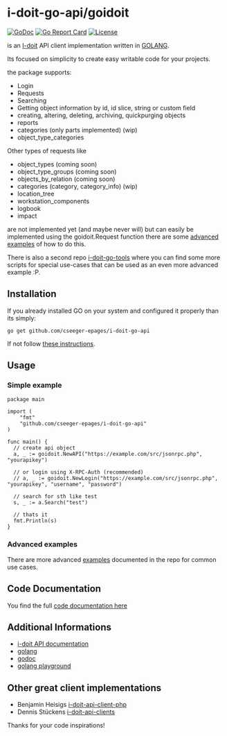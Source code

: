 # i-doit-go-api/goidoit 

[![GoDoc](https://img.shields.io/badge/godoc-reference-green.svg)](https://godoc.org/github.com/cseeger-epages/i-doit-go-api)
[![Go Report Card](https://goreportcard.com/badge/github.com/cseeger-epages/i-doit-go-api)](https://goreportcard.com/report/github.com/cseeger-epages/i-doit-go-api)
[![License](https://img.shields.io/badge/license-MIT-blue.svg)](https://github.com/cseeger-epages/i-doit-go-api/blob/master/LICENSE)

is an [I-doit](https://www.i-doit.com/) API client implementation written in [GOLANG](https://golang.org).

Its focused on simplicity to create easy writable code for your projects.

the package supports:
- Login
- Requests
- Searching
- Getting object information by id, id slice, string or custom field
- creating, altering, deleting, archiving, quickpurging objects
- reports
- categories (only parts implemented) (wip)
- object\_type\_categories

Other types of requests like
- object\_types (coming soon)
- object\_type\_groups (coming soon)
- objects\_by\_relation (coming soon)
- categories (category, category\_info) (wip)
- location\_tree
- workstation\_components
- logbook
- impact

are not implemented yet (and maybe never will) but can easily be implemented using the goidoit.Request function
there are some [advanced](https://github.com/cseeger-epages/i-doit-go-api/blob/master/examples/advanced.go) [examples](https://github.com/cseeger-epages/i-doit-go-api/blob/master/examples/advanced2.go) of how to do this.

There is also a second repo [i-doit-go-tools](https://github.com/cseeger-epages/i-doit-go-tools) where you can find some more scripts for special use-cases that can be used as an
even more advanced example :P.

## Installation

If you already installed GO on your system and configured it properly than its simply:

```
go get github.com/cseeger-epages/i-doit-go-api
```

If not follow [these instructions](https://nats.io/documentation/tutorials/go-install/).

## Usage 

### Simple example

```
package main

import (
	"fmt"
	"github.com/cseeger-epages/i-doit-go-api"
)

func main() {
  // create api object
  a, _ := goidoit.NewAPI("https://example.com/src/jsonrpc.php", "yourapikey")

  // or login using X-RPC-Auth (recommended)
  // a, _ := goidoit.NewLogin("https://example.com/src/jsonrpc.php", "yourapikey", "username", "password")

  // search for sth like test
  s, _ := a.Search("test")

  // thats it
  fmt.Println(s)
}
```

### Advanced examples

There are more advanced [examples](https://github.com/cseeger-epages/i-doit-go-api/tree/master/examples) documented in the repo for common use cases.

## Code Documentation

You find the full [code documentation here](https://godoc.org/github.com/cseeger-epages/i-doit-go-api)

## Additional Informations

- [i-doit API documentation](https://kb.i-doit.com/pages/viewpage.action?pageId=37355644)
- [golang](https://golang.org/)
- [godoc](https://godoc.org/)
- [golang playground](https://play.golang.org/)

## Other great client implementations

- Benjamin Heisigs [i-doit-api-client-php](https://github.com/bheisig/i-doit-api-client-php/)
- Dennis Stückens [i-doit-api-clients](https://bitbucket.org/dstuecken/i-doit-api-clients/)

Thanks for your code inspirations!

